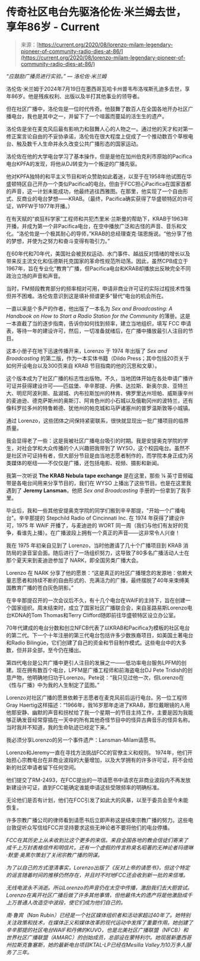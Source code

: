 <!--yml

category: 未分类

date: 2024-05-27 14:29:08

-->

# 传奇社区电台先驱洛伦佐·米兰姆去世，享年86岁 - Current

> 来源：[https://current.org/2020/08/lorenzo-milam-legendary-pioneer-of-community-radio-dies-at-86/](https://current.org/2020/08/lorenzo-milam-legendary-pioneer-of-community-radio-dies-at-86/)

*“应鼓励广播员进行实验。”* — *洛伦佐·米兰姆*

洛伦佐·米兰姆于2024年7月19日在墨西哥瓦哈卡州普韦布洛埃斯孔迪多去世，享年86岁。他是残疾权利、出版以及半打其他事业的领导者。

但在社区广播中，洛伦佐是一位时代传奇。他鼓舞了数百人在全国各地开办社区广播电台，我也是其中之一，并留下了一个喧嚣而蔓延的活生生的遗产。

洛伦佐是坐在麦克风后最有影响力和鼓舞人心的人物之一。通过他的天才和对第一修正案言论自由的不妥协承诺，洛伦佐在很大程度上促成了一个推动数百个草根电台、触及数千人生命并永久改变公共广播形态的国家运动。

洛伦佐在他的大学电台学习了基本操作，但是是他在加州伯克利市原始的Pacifica电台KPFA的发现，将他从DJ转变为一个叛逆的广播先驱。

他对KPFA独特的和平主义节目和听众赞助如此着迷，以至于在1958年他试图在华盛顿特区自己开办一个类似Pacifica的电台。但由于FCC担心Pacifica在国家首都的声音，这一计划未能成功，他最终逃往西雅图。在那里，他实现了一个自由形式、反商业的电台梦想——KRAB。（最终，Pacifica确实获得了华盛顿特区的许可证，WPFW于1977年开播。）

在有天赋的“疯狂科学家”工程师和共犯杰里米·兰斯曼的帮助下，KRAB于1963年开播，并成为第一个非Pacifica电台，在空中播放广泛和古怪的声音、音乐和文化。“洛伦佐是一个极其耐心的导师，”KRAB的总经理查克·瑞恩施说。“他分享了他的梦想，并使为之努力和奋斗变得有吸引力。”

在60年代和70年代，美国社会被民权运动、水门事件、越战反对情绪的增长以及带来反主流文化和伍德斯托克国家的革命性规范所动荡。因此，虽然CPB成立于1967年，旨在专业化“教育”广播，但Pacifica电台和KRAB却播放出反映完全不同政治立场的声音和声音。

当时，FM频段教育部分的频率相对可用，申请非商业许可证的实际过程技术性强但并不困难。洛伦佐意识到这是填补频谱更多“替代”电台的机会所在。

一直以来是个多产的作者，他出版了一本名为 *Sex and Broadcasting: A Handbook on How to Start a Radio Station for the Community* 的薄册。这是一本直截了当的逐步指南，告诉你如何找到频率，建立当地组织，填写 FCC 申请表，等待一年的建设许可，然后，一切准备就绪后，在广播中播放最引人注目的节目。

这本小册子在地下迅速传播开来，Lorenzo 于 1974 年出版了 *Sex and Broadcasting* 的第二版，作为一本实体书籍（Dildo Press；其中包括20页关于如何开设电台以及300页来自 KRAB 节目指南的他的沉思和文章）。

这个版本成为了社区广播的标志性出版物。不久，当地团体开始在各处申请广播许可证并获得建设许可——匹兹堡、辛辛那提、丹佛、达拉斯、新奥尔良、亚特兰大、明尼阿波利斯、盐湖城、内布拉斯加州的林肯、佛罗里达州坦帕、威斯康辛州的麦迪逊、德克萨斯州的奥斯汀、阿肯色州的小石城以及俄勒冈州的波特兰，还有像科罗拉多州的特鲁赖德、犹他州的帕克城和马萨诸塞州的普罗温斯敦等小城镇。

通过 Lorenzo，这些团体之间保持紧密联系，很快就显现出一批广播项目的临界质量。

我会显得老了一些：这是我被社区广播电台吸引的时期。我是安提奥克学院的学生，对社会学和大众传播的个人兴趣把我带到了 WYSO，这个校园电台。虽然不是社区许可证持有者，但大部分节目是由当地志愿者制作的，而学院本身正成为另类媒体的枢纽——不仅仅是广播，还包括电影、视频、摄影和新闻。

我第一次听说 **The KRAB Nebula tape exchange** 是在这里，那些 ¼ 英寸音频磁带是各电台间用来分享节目的，我们在 WYSO 上播出了这些节目。也是在这里我遇到了 **Jeremy Lansman**，他把 *Sex and Broadcasting* 手册的一份拿到了我手里。

毕业后，我和一些其他安提奥克学院的同学们搬到辛辛那提，"开始一个广播电台"。辛辛那提的 Stepchild Radio of Cincinnati Inc. 在 1974 年获得了建设许可，1975 年 WAIF 开播了，与麦迪逊的 WORT 同一周（我们与他们有友好的竞争，看谁先上播）。在广播波段上拥有一个真正的声音——这非常令人兴奋！

我在 1975 年初亲自见到了 Lorenzo，当时他邀请了几十个广播项目到 KRAB 消防局的录音室会面。随后进行了一场组织努力，这导致了80多名广播活动人士在那个夏天来到麦迪逊参加了 NARK，即全国另类广播大会。

Lorenzo 在 NARK 分享了他的愿景：“这是真正的社区广播理念的发源地：依赖大量志愿者和持续不断的自由形式的、充满活力的广播，最终摆脱了40年来束缚美国教育广播的苍白灰色阴影。”

在辛辛那提召开的一次会议后不久，有十几个电台在WAIF的主持下，旨在创建一个国家组织。周末结束时，成立了国家社区广播联合会，来自圣路易斯Lorenzo电台KDNA的Tom Thomas和Terry Clifford随即前往华盛顿特区设立办公室。

70年代建成的电台分数和创立NFCB代表了以KRAB和Pacifica为模板的社区电台的第二代。下一个十年注册的第三代电台包括许多少数族裔项目，如美国土著电台和Radio Bilingüe，它们创建了自己的资金和节目制作模式。这些电台中的大多数，但并非全部，至今仍在播出。

第四代电台是公共广播中更引人注目的发展之一——低功率电台服务LPFM的创建。现在拥有数百个电台，LPFM是广播工程师和前海盗电台DJ Pete Tridish的创意产物，他明确地归功于Lorenzo。Pete说：“我只见过他一次，但Lorenzo在《性与广播》中为我的人生制定了蓝图。”

Lorenzo对社区广播的愿景依赖于志愿者在麦克风前后运行电台。另一位工程师Gray Haertig这样描述：“1966年，我16岁那年走进了KRAB，那位戴眼镜的人用他那安静、幽默的声音和拐杖给了我一个星期一的节目主持工作，主要是因为我能够正确发音经常穿插在一天中的所有其他奇怪节目中的怪异古典音乐的怪异名称。当时我并不知道，我的生命轨迹已经定下来。”

我必须分享Lorenzo的另一个事件遗产：Lansman-Milam请愿书。

Lorenzo和Jeremy一直在寻找方法挑战FCC的官僚主义和规则。 1974年，他们开始担心宗教电台在非商业波段的大量增加，以及大学拥有的许多许可证，将不会给新的社区申请者留下任何空间。

他们提交了RM-2493，在FCC提出的一项请愿书中请求在非商业波段内不再发放新建设许可证，直到FCC能确定谁能申请这些受限频率的明确标准。

无论他们是否有计划，他们在FCC引发了如此大的风暴，以至于委员会至今未能恢复。

许多宗教广播公司的律师看到请愿书后立即声称这是结束宗教广播的努力。这些电台敦促听众写信给FCC并坚持要求这些无神论者不要将他们的电台停播。

*FCC在其历史上从未收到比这个更多的来信。来自全国各地的教会信徒们寄来了成千上万封表格信件和明信片。还有一个虚假的传言称臭名昭著的无神论者玛德琳·默里·奥黑尔策划了关闭宗教广播的阴谋。*

*为了以自己的方式澄清事实，Lorenzo出版了《反对上帝的请愿书》，但这个特定的谣言随着时间的推移仍然存在，并且时不时地FCC还会收到新一批的来信堆。*

*无线电波永不消逝。所以Lorenzo的声音仍在太空中传播，激励我们去大胆尝试。Lorenzo在离开社区广播后做了许多其他事情，但他最伟大的遗产将是他激励成千上万普通人改造空中波段，使它们成为他们自己的。*

*南·鲁宾（Nan Rubin）已经是一个社区媒体组织者和活动家超过40年了。她特别关注政策和技术，在媒体正义和媒体改革的现代运动中发挥了重要作用。她创建了辛辛那提的社区电台WAIF和丹佛的KUVO，也是北美社区广播联盟（NFCB）和世界社区广播联盟（AMARC）的创始成员，总部设在蒙特利尔。她现居新墨西哥州拉斯克鲁塞斯，她的最新电台项目KTAL-LP已经在Mesilla Valley为10万多人服务了三年。*
